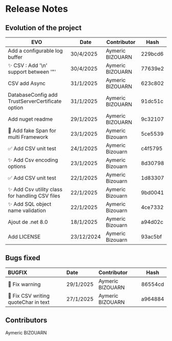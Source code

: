 # Release Notes

## Evolution of the project

| EVO | Date | Contributor | Hash |
| -------- | ----- | ------------ | ---- |
| Add a configurable log buffer | 30/4/2025 | Aymeric BIZOUARN | 229bcd6 |
| ✨ CSV : Add '\n' support between '"' | 30/4/2025 | Aymeric BIZOUARN | 77639e2 |
| CSV add Async | 31/1/2025 | Aymeric BIZOUARN | 623c802 |
| DatabaseConfig add TrustServerCertificate option | 31/1/2025 | Aymeric BIZOUARN | 91dc51c |
| Add nuget readme | 29/1/2025 | Aymeric BIZOUARN | 9c32107 |
| 🔧 Add fake Span for multi Framework | 23/1/2025 | Aymeric Bizouarn | 5ce5539 |
| ✅ Add CSV unit test | 24/1/2025 | Aymeric Bizouarn | c4f5795 |
| ✨ Add Csv encoding options | 23/1/2025 | Aymeric Bizouarn | 8d30798 |
| ✅ Add CSV unit test | 22/1/2025 | Aymeric Bizouarn | 1d83307 |
| ✨ Add Csv utility class for handling CSV files | 22/1/2025 | Aymeric Bizouarn | 9bd0041 |
| ✨ Add SQL object name validation | 22/1/2025 | Aymeric Bizouarn | 4ce7332 |
| Ajout de .net 8.0 | 18/1/2025 | Aymeric Bizouarn | a94d02c |
| Add LICENSE | 23/12/2024 | Aymeric Bizouarn | 93ac5bf |

## Bugs fixed

| BUGFIX | Date | Contributor | Hash |
|:--------|:-----|:------------| ---- |
| 🧼 Fix warning | 29/1/2025 | Aymeric BIZOUARN | 86554cd |
| 🐛 Fix CSV writing quoteChar in text | 27/1/2025 | Aymeric BIZOUARN | a964884 |

## Contributors
  
Aymeric BIZOUARN
